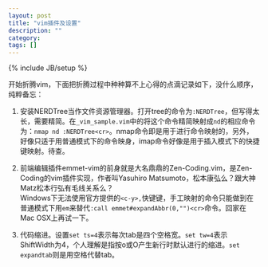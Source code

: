 ```yaml
---
layout: post
title: "vim插件及设置"
description: ""
category: 
tags: []
---
```

{% include JB/setup %}

开始折腾vim，下面把折腾过程中种种算不上心得的点滴记录如下，没什么顺序，纯粹备忘：

1. 安装NERDTree当作文件资源管理器。打开tree的命令为`:NERDTree`，但写得太长，需要精简。在`_vim_sample.vim`中的将这个命令精简映射成`nd`的相应命令为：`nmap nd :NERDTree<cr>`。nmap命令即是用于进行命令映射的，另外，好像只适于用普通模式下的命令映身，imap命令好像是用于插入模式下的快捷键映射。待查。

2. 前端编辑插件emmet-vim的前身就是大名鼎鼎的Zen-Coding.vim，是Zen-Coding的vim插件实现，作者叫Yasuhiro Matsumoto，松本康弘么？跟大神Matz松本行弘有毛线关系么？   
   Windows下无法使用官方提供的`<c-y>,`快键键，手工映射的命令只能做到在普通模式下用`em`来替代`:call emmet#expandAbbr(0,"")<cr>`命令。回家在Mac OSX上再试一下。
   
3. 代码缩进。设置`set ts=4`表示每次tab是四个空格宽。`set tw=4`表示ShiftWidth为4，个人理解是指按o或O产生新行时默认进行的缩进。`set expandtab`则是用空格代替tab。